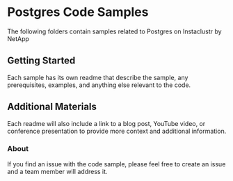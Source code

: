 # Postgres Code Samples

The following folders contain samples related to Postgres on Instaclustr by NetApp

## Getting Started

Each sample has its own readme that describe the sample, any prerequisites, examples, and anything else relevant to the code.

## Additional Materials
Each readme will also include a link to a blog post, YouTube video, or conference presentation to provide more context and additional information.

### About

If you find an issue with the code sample, please feel free to create an issue and a team member will address it. 




